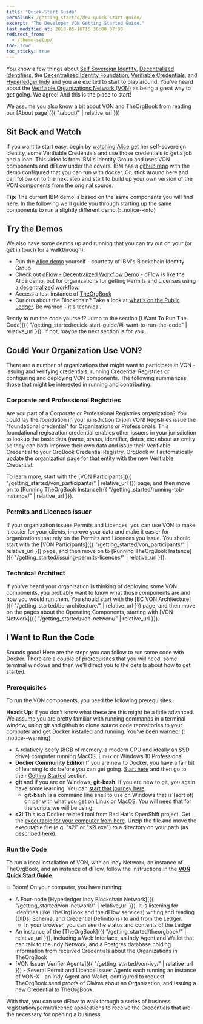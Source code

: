 ```yaml
---
title: "Quick-Start Guide"
permalink: /getting_started/dev-quick-start-guide/
excerpt: "The Developer VON Getting Started Guide."
last_modified_at: 2018-05-16T16:36:00-07:00
redirect_from:
  - /theme-setup/
toc: true
toc_sticky: true
---
```


You know a few things about [Self Sovereign Identity](https://bitsonblocks.net/2017/05/17/a-gentle-introduction-to-self-sovereign-identity/), [Decentralized Identifiers](https://w3c-ccg.github.io/did-spec/), the [Decentralized Identity Foundation](http://identity.foundation/), [Verifiable Credentials](https://w3c.github.io/vc-data-model/), and [Hyperledger Indy](https://www.hyperledger.org/projects/hyperledger-indy) and you are excited to start to play around. You've heard about the [Verifiable Organizations Network (VON)](https://von.pathfinder.gov.bc.ca/) as being a great way to get going. We agree!  And this is the place to start!

We assume you also know a bit about VON and TheOrgBook from reading our [About page]({{ "/about/" | relative_url }})

## Sit Back and Watch

If you want to start easy, begin by [watching Alice](https://www.youtube.com/watch?v=cz-6BldajiA) get her self-sovereign identity, some Verifiable Credentials and use those credentials to get a job and a loan. This video is from IBM's Identity Group and uses VON components and dFLow under the covers. IBM has a [github repo](https://github.com/IBM-Blockchain-Identity/indy-ssivc-tutorial) with the demo configured that you can run with docker. Or, stick around here and can follow on to the next step and start to build up your own version of the VON components from the original source.

**Tip:** The current IBM demo is based on the same components you will find here. In the following we'll guide you through starting up the same components to run a slightly different demo.{: .notice--info}

## Try the Demos

We also have some demos up and running that you can try out on your (or get in touch for a walkthrough):

* Run the [Alice demo](https://indyworld.vcreds.org/en/recipe/indy_world) yourself - courtesy of IBM's Blockchain Identity Group
* Check out [dFlow - Decentralized Workflow Demo](https://dflow.orgbook.gov.bc.ca) - dFlow is like the Alice demo, but for organizations for getting Permits and Licenses using a decentralized workflow.
* Access a test instance of [TheOrgBook](https://test.orgbook.gov.bc.ca/)
* Curious about the Blockchain?  Take a look at [what's on the Public Ledger](http://159.89.115.24/). Be warned - it's technical.

Ready to run the code yourself? Jump to the section [I Want To Run The Code]({{ "/getting_started/quick-start-guide/#i-want-to-run-the-code" | relative_url }}).  If not, maybe the next section is for you...

## Could Your Organization Use VON?

There are a number of organizations that might want to participate in VON - issuing and verifying credentials, running Credential Registries or configuring and deploying VON components. The following summarizes those that might be interested in running and contributing.

### Corporate and Professional Registries

Are you part of a Corporate or Professional Registries organization? You could lay the foundation in your jurisdiction to join VON! Registries issue the "foundational credential" for Organizations or Professionals. This foundational registration credential enables other issuers in your jurisdiction to lookup the basic data (name, status, identifier, dates, etc) about an entity so they can both improve their own data and issue their Verifiable Credential to your OrgBook Credential Registry. OrgBook will automatically update the organization page for that entity with the new Verifiable Credential.

To learn more, start with the [VON Participants]({{ "/getting_started/von_participants/" | relative_url }}) page, and then move on to [Running TheOrgBook Instance]({{ "/getting_started/running-tob-instance/" | relative_url }}).

### Permits and Licences Issuer

If your organization issues Permits and Licences, you can use VON to make it easier for your clients, improve your data and make it easier for organizations that rely on the Permits and Licences you issue. You should start with the [VON Participants]({{ "/getting_started/von_participants/" | relative_url }}) page, and then move on to [Running TheOrgBook Instance]({{ "/getting_started/issuing-permits-licences/" | relative_url }}).

### Technical Architect

If you've heard your organization is thinking of deploying some VON components, you probably want to know what those components are and how you would run them. You should start with the [BC VON Architecture]({{ "/getting_started/bc-architecture/" | relative_url }}) page, and then move on the pages about the Operating Components, starting with [VON Network]({{ "/getting_started/von-network/" | relative_url }}).

## I Want to Run the Code

Sounds good! Here are the steps you can follow to run some code with Docker.  There are a couple of prerequisites that you will need, some terminal windows and then we'll direct you to the details about how to get started.

### Prerequisites

To run the VON components, you need the following prerequisites. 

**Heads Up**: If you don't know what these are this might be a little advanced. We assume you are pretty familiar with running commands in a terminal window, using git and github to clone source code repositories to your computer and get Docker installed and running. You've been warned!
{: .notice--warning}

* A relatively beefy (8GB of memory, a modern CPU and ideally an SSD drive) computer running MacOS, Linux or Windows 10 Professional
* **Docker Community Edition**  If you are new to Docker, you have a fair bit of learning to do before you can get going.  [Start here](https://docs.docker.com/install/) and then go to their [Getting Started](https://docs.docker.com/get-started/) section.
* **git** and if you are on Windows, **git-bash**. If you are new to git, you again have some learning. You can [start that journey here](https://git-scm.com/book/en/v2/Getting-Started-Installing-Git).
    * **git-bash** is a command line shell to use on Windows that is (sort of) on par with what you get on Linux or MacOS. You will need that for the scripts we will be using.
* **s2i** This is a Docker related tool from Red Hat's OpenShift project. Get the [executable for your computer from here](https://github.com/openshift/source-to-image/releases). Unzip the file and move the executable file (e.g. "s2i" or "s2i.exe") to a directory on your path (as described [here](https://github.com/openshift/source-to-image#installation)).

### Run the Code

To run a local installation of VON, with an Indy Network, an instance of TheOrgBook, and an instance of dFlow, follow the instructions in the **[VON Quick Start Guide](https://github.com/bcgov/dFlow/blob/master/docker/VONQuickStartGuide.md)**.

:boom: Boom! On your computer, you have running:

* A Four-node [Hyperledger Indy Blockchain Network]({{ "/getting_started/von-network/" | relative_url }}). It is listening for Identities (like TheOrgBook and the dFlow services) writing and reading (DIDs, Schema, and Credential Definitions) to and from the Ledger.
  * In your browser, you can see the status and contents of the Ledger
* An instance of the [TheOrgBook]({{ "/getting_started/theorgbook/" | relative_url }}), including a Web Interface, an Indy Agent and Wallet that can talk to the Indy Network, and a Postgres database holding information from received Credentials about the Organizations in TheOrgBook
* [VON Issuer Verifier Agents]({{ "/getting_started/von-ivy/" | relative_url }}) - Several Permit and Licence Issuer Agents each running an instance of VON-X - an Indy Agent and Wallet, configured to request TheOrgBook send proofs of Claims about an Organization, and issuing a new Credential to TheOrgBook.

With that, you can use dFlow to walk through a series of business registration/permit/licence applications to receive the Credentials that are the necessary for opening a business.
